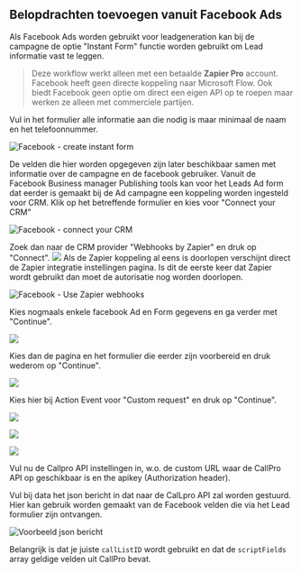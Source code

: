 ## Belopdrachten toevoegen vanuit Facebook Ads

Als Facebook Ads worden gebruikt voor leadgeneration kan bij de campagne de
optie "Instant Form" functie worden gebruikt om Lead informatie vast te leggen.

> Deze workflow werkt alleen met een betaalde **Zapier Pro** account. Facebook heeft geen directe koppeling naar Microsoft Flow. Ook biedt Facebook geen optie om direct een eigen API op te roepen maar werken ze alleen met commerciele partijen.

Vul in het formulier alle informatie aan die nodig is maar minimaal de naam en het telefoonnummer.

![Facebook - create instant form](images/facebook-instant-form-vragen.png)

De velden die hier worden opgegeven zijn later beschikbaar samen met informatie over de campagne en de facebook gebruiker.
Vanuit de Facebook Business manager Publishing tools kan voor het Leads Ad form dat eerder is gemaakt bij de Ad campagne een koppeling
worden ingesteld voor CRM. Klik op het betreffende formulier en kies voor "Connect your CRM"

![Facebook - connect your CRM](images/facebook-instant-form-connect-your-crm.png)

Zoek dan naar de CRM provider "Webhooks by Zapier" en druk op "Connect". 
![](images/facebook-instant-form-webhooks-by-zapier.png)
Als de Zapier koppeling al eens is doorlopen verschijnt direct de Zapier integratie instellingen 
pagina. Is dit de eerste keer dat Zapier wordt gebruikt dan moet de autorisatie nog worden doorlopen.

![Facebook - Use Zapier webhooks](images/facebook-instant-form-zapier-choose-account.png)

Kies nogmaals enkele facebook Ad en Form gegevens en ga verder met "Continue". 

![](images/facebook-instant-form-zapier-customize-lead-2.png)

Kies dan de pagina en het formulier die eerder zijn voorbereid en druk wederom op "Continue".

![](images/facebook-instant-form-zapier-step-2-post.png)

Kies hier bij Action Event voor "Custom request" en druk op "Continue".

![](images/facebook-instant-form-zapier-custom-request.png)

![](images/facebook-instant-form-zapier-custom-request-2.png)

![](images/facebook-instant-form-zapier-custom-request-3.png)

Vul nu de Callpro API instellingen in, w.o. de custom URL waar de CallPro API op geschikbaar is 
en the apikey (Authorization header).

Vul bij data het json bericht in dat naar de CalLpro API zal worden gestuurd. Hier kan 
gebruik worden gemaakt van de Facebook velden die via het Lead formulier zijn ontvangen. 

![Voorbeeld json bericht](images/facebook-instant-form-zapier-webhook-json-data-example.png)

Belangrijk is dat je juiste `callListID` wordt gebruikt en dat de `scriptFields` array geldige velden uit CallPro bevat.


